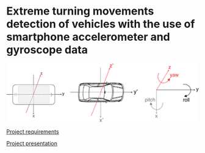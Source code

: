# Extreme turning movements detection of vehicles with the use of smartphone accelerometer and gyroscope data

![smartphone-car-yaw-pitch-roll](phone-and-car-axes.png)

[Project requirements](3rdAssignment.pdf)

[Project presentation](main.ipynb)
